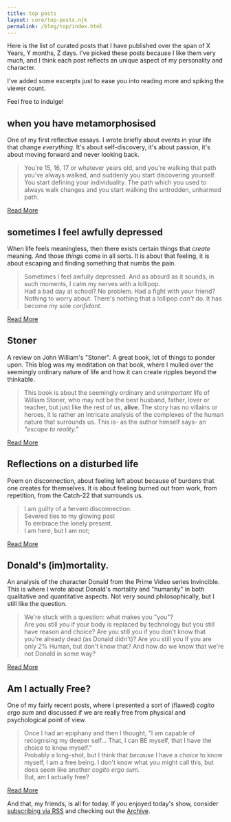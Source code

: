```yaml
---
title: top posts
layout: core/top-posts.njk
permalink: /blog/top/index.html
---
```

Here is the list of curated posts that I have published over the span of X Years, Y months, Z days. I've picked these posts because I like them very much, and I think each post reflects an unique aspect of my personality and character. 

I've added some excerpts just to ease you into reading more and spiking the viewer count.

Feel free to indulge!

## when you have metamorphosised
One of my first reflective essays. I wrote briefly about events in your life that change *everything*. It's about self-discovery, it's about passion, it's about moving forward and never looking back.

>You're 15, 16, 17 or whatever years old, and you're walking that path you've always walked, and suddenly you start discovering yourself. You start defining your individuality. The path which you used to always walk changes and you start walking the untrodden, unharmed path.

[Read More](/blog/p/when-you-have-metamorphosised/)

## sometimes I feel awfully depressed
When life feels meaningless, then there exists certain things that *create* meaning. And those *things* come in all sorts. It is about that feeling, it is about escaping and finding something that numbs the pain.

>Sometimes I feel awfully depressed. And as absurd as it sounds, in such moments, I calm my nerves with a lollipop.<br>
>Had a bad day at school? No problem. Had a fight with your friend? Nothing to worry about. There's nothing that a lollipop _can't_ do. It has become my sole _confidant_.

[Read More](/blog/p/sometimes-i-feel-awfully-depressed/)

## Stoner
A review on John William's "Stoner". A great book, lot of things to ponder upon. This blog was my meditation on that book, where I mulled over the seemingly ordinary nature of life and how it can create ripples beyond the thinkable.

>This book is about the seemingly ordinary and _unimportant_ life of William Stoner, who may not be the best husband, father, lover or teacher, but just like the rest of us, **alive**. The story has no villains or heroes, it is rather an intricate analysis of the complexes of the human nature that surrounds us. This is- as the author himself says- an _"escape to reality."_

[Read More](/blog/p/stoner/)

## Reflections on a disturbed life
Poem on disconnection, about feeling left about because of burdens that one creates for themselves. It is about feeling burned out from work, from repetition, from the Catch-22 that surrounds us.

>I am guilty of a fervent disconnection.  
Severed ties to my glowing past  
To embrace the lonely present.  
I am here, but I am not;

[Read More](/blog/p/reflections-on-a-disturbed-life/)

## Donald's (im)mortality.
An analysis of the character Donald from the Prime Video series Invincible. This is where I wrote about Donald's mortality and "humanity" in both qualitative and quantitative aspects. Not very sound philosophically, but I still like the question.

>We're stuck with a question: what makes you "you"?<br>
>Are you still _you_ if your body is replaced by technology but you still have reason and choice? Are you still you if you don't know that you're already dead (as Donald didn't)? Are you still you if you are only 2% Human, but don't know that? And how do we know that we're not Donald in some way?

[Read More](/blog/p/donald-s-im-mortality/)

## Am I actually Free?
One of my fairly recent posts, where I presented a sort of (flawed) *cogito ergo sum* and discussed if we are really free from physical and psychological point of view.

>Once I had an epiphany and then I thought, "I am capable of recognising my deeper self... That, I can BE myself, that I have the choice to know myself."<br>
>Probably a long-shot, but I think that _because_ I have a _choice_ to know myself, I am a free being. I don't know what you might call this, but does seem like another _cogito ergo sum_.<br>
>But, am I actually free?

[Read More](/blog/p/am-i-actually-free/)

And that, my friends, is all for today. If you enjoyed today's show, consider [subscribing via RSS](/feed.xml) and checking out the [Archive](/blog/archive/).
